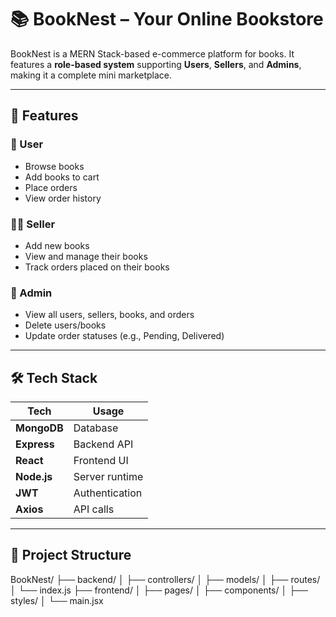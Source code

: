 # 📚 BookNest – Your Online Bookstore

BookNest is a MERN Stack-based e-commerce platform for books. It features a **role-based system** supporting **Users**, **Sellers**, and **Admins**, making it a complete mini marketplace.

---

## 🚀 Features

### 👤 User
- Browse books
- Add books to cart
- Place orders
- View order history

### 🧑‍💼 Seller
- Add new books
- View and manage their books
- Track orders placed on their books

### 👑 Admin
- View all users, sellers, books, and orders
- Delete users/books
- Update order statuses (e.g., Pending, Delivered)

---

## 🛠️ Tech Stack

| Tech        | Usage         |
|-------------|----------------|
| **MongoDB** | Database       |
| **Express** | Backend API    |
| **React**   | Frontend UI    |
| **Node.js** | Server runtime |
| **JWT**     | Authentication |
| **Axios**   | API calls      |

---

## 📁 Project Structure
BookNest/
├── backend/
│ ├── controllers/
│ ├── models/
│ ├── routes/
│ └── index.js
├── frontend/
│ ├── pages/
│ ├── components/
│ ├── styles/
│ └── main.jsx
